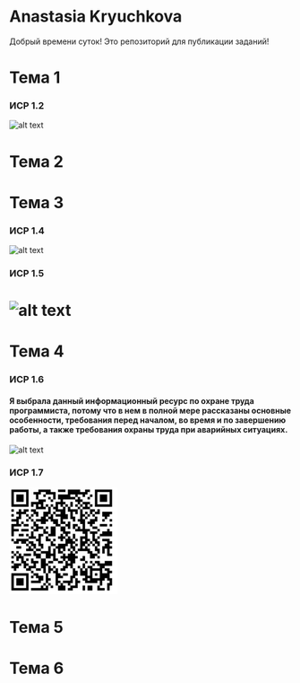 # Anastasia Kryuchkova

Добрый времени суток! Это репозиторий для публикации заданий!

# Тема 1
### ИСР 1.2
![alt text](https://github.com/nestessia/nestessia.github.io/blob/main/ИСР%201.2%20Крючкова%20А.С%202.1.jpg?raw=true)

# Тема 2


# Тема 3
### ИСР 1.4 
![alt text](https://github.com/nestessia/nestessia.github.io/blob/main/ИСР%201.4%20Крючкова%20А.С%202.1.jpg?raw=true)
### ИСР 1.5
# ![alt text](https://github.com/nestessia/nestessia.github.io/blob/main/ИСР%201.5%20%20Крючкова%20А.С%202.1.jpg?raw=true)
# Тема 4
### ИСР 1.6 
#### Я выбрала данный информационный ресурс по охране труда программиста, потому что в нем в полной мере рассказаны основные особенности, требования перед началом, во время и по завершению работы, а также требования охраны труда при аварийных ситуациях.
![alt text](https://github.com/nestessia/nestessia.github.io/blob/main/ИСР%201.6%20Крючкова%20А.С%202.1.jpg?raw=true)
### ИСР 1.7 
![alt text](https://github.com/nestessia/nestessia-repository/blob/main/ИСР%201.7%20Крючкова%20А.С%202.1.jpg?raw=true)
# Тема 5


# Тема 6



